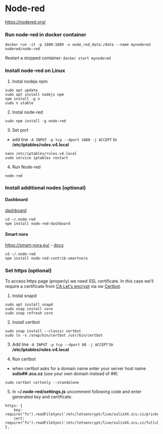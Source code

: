 # Node-red

https://nodered.org/

### Run node-red in docker container

```
docker run -it -p 1880:1880 -v node_red_data:/data --name mynodered nodered/node-red
```
Restart a stopped container: `docker start mynodered`

### Install node-red on Linux

1. Instal nodejs npm
```
sudo apt update
sudo apt install nodejs npm
npm install -g n
sudo n stable
```
2. Instal node-red
```
sudo npm install -g node-red
```
3. Set port
- add line `-A INPUT -p tcp --dport 1880 -j ACCEPT` to **/etc/iptables/rules.v4.local**
```
nano /etc/iptables/rules.v4.local
sudo service iptables restart
```
4. Run Node-red
```
node-red
```

### Install additional nodes (optional)
#### Dashboard
[dashboard](https://flows.nodered.org/node/node-red-dashboard)
```
cd ~/.node-red
npm install node-red-dashboard
```
#### Smart nora

https://smart-nora.eu/ - [docs](https://github.com/andrei-tatar/node-red-contrib-smartnora/tree/master/doc)
```
cd ~/.node-red
npm install node-red-contrib-smartnora
```

### Set https (optional)

To access https page (properly) we need SSL certificate. In this case we'll require a certificate from [CA Let's encrypt](https://letsencrypt.org/) via sw [Certbot](https://certbot.eff.org/).

1. Instal snapd
```
sudo apt install snapd
sudo snap install core
sudo snap refresh core
```

2. Install certbot
```
sudo snap install --classic certbot
sudo ln -s /snap/bin/certbot /usr/bin/certbot
```

3. Add line `-A INPUT -p tcp --dport 80 -j ACCEPT` to **/etc/iptables/rules.v4.local**

4. Run certbot
- when certbot asks for a domain name enter your server host name **sulis##.zcu.cz** (use your own domain instead of ##)
```
sudo certbot certonly --standalone
```

5. In **~/.node-red/settings.js** uncomment following code and enter generated key and certificate.
```
https: {
    key: require("fs").readFileSync('/etc/letsencrypt/live/sulisXX.zcu.cz/privkey.pem'),
    cert: require("fs").readFileSync('/etc/letsencrypt/live/sulisXX.zcu.cz/fullchain.pem')
},
```
